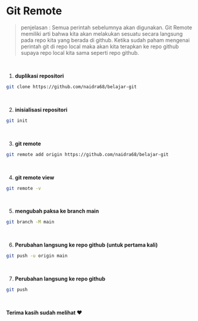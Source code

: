 # Git Remote

> penjelasan : Semua perintah sebelumnya akan digunakan. Git Remote memiliki arti bahwa kita akan melakukan sesuatu secara langsung pada repo kita yang berada di github. Ketika sudah paham mengenai perintah git di repo local maka akan kita terapkan ke repo github supaya repo local kita sama seperti repo github.

<br>

1. **duplikasi repositori**
```bash
git clone https://github.com/naidra68/belajar-git
```

<br>

2. **inisialisasi repositori**
```bash
git init
```

<br>

3. **git remote**
```bash
git remote add origin https://github.com/naidra68/belajar-git
```

<br>

4. **git remote view**
```bash
git remote -v
```

<br>

5. **mengubah paksa ke branch main**
```bash
git branch -M main
```

<br>

6. **Perubahan langsung ke repo github (untuk pertama kali)**
```bash
git push -u origin main
```

<br>

7. **Perubahan langsung ke repo github**
```bash
git push
```

<br>

**Terima kasih sudah melihat :heart:**